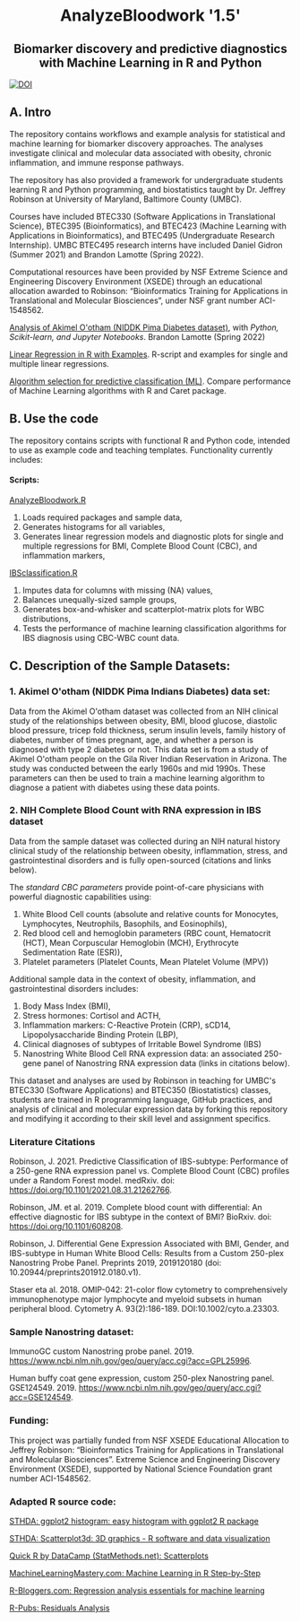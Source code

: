 <h1 align="center">
AnalyzeBloodwork '1.5'</h1>
<h2 align="center">
Biomarker discovery and predictive diagnostics with Machine Learning in R and Python</h2>

[![DOI](https://zenodo.org/badge/203414088.svg)](https://zenodo.org/badge/latestdoi/203414088)

## A. Intro
The repository contains workflows and example analysis for statistical and machine learning for biomarker discovery approaches.  The analyses investigate clinical and molecular data associated with obesity, chronic inflammation, and immune response pathways.

The repository has also provided a framework for undergraduate students learning R and Python programming, and biostatistics taught by Dr. Jeffrey Robinson at University of Maryland, Baltimore County (UMBC).  

Courses have included BTEC330 (Software Applications in Translational Science), BTEC395 (Bioinformatics), and BTEC423 (Machine Learning with Applications in Bioinformatics), and BTEC495 (Undergraduate Research Internship).  UMBC BTEC495 research interns have included Daniel Gidron (Summer 2021) and Brandon Lamotte (Spring 2022).

Computational resources have been provided by NSF Extreme Science and Engineering Discovery Environment (XSEDE) through an educational allocation awarded to Robinson: “Bioinformatics Training for Applications in Translational and Molecular Biosciences”, under NSF grant number ACI-1548562.  

[Analysis of Akimel O'otham (NIDDK Pima Diabetes dataset)](Content/Ookem_Diabetes.md), with *Python, Scikit-learn, and Jupyter Notebooks*.  Brandon Lamotte (Spring 2022)

[Linear Regression in R with Examples](Content/LinearRegressionR.md). R-script and examples for single and multiple linear regressions.

[Algorithm selection for predictive classification (ML)](Content/MLselection_CaretR.md). Compare performance of Machine Learning algorithms with R and Caret package.


## B. Use the code

The repository contains scripts with functional R and Python code, intended to use as example code and teaching templates.  Functionality currently includes:

#### Scripts: 
[AnalyzeBloodwork.R](scripts/AnalyzeBloodwork.R) 
1) Loads required packages and sample data,
2) Generates histograms for all variables, 
3) Generates linear regression models and diagnostic plots for single and multiple regressions for BMI, Complete Blood Count (CBC), and inflammation markers,  


[IBSclassification.R](scripts/IBSclassification.R)
1) Imputes data for columns with missing (NA) values, 
2) Balances unequally-sized sample groups, 
3) Generates box-and-whisker and scatterplot-matrix plots for WBC distributions,
4) Tests the performance of machine learning classification algorithms for IBS diagnosis using CBC-WBC count data.

## C. Description of the Sample Datasets:

### 1. Akimel O'otham (NIDDK Pima Indians Diabetes) data set:
Data from the Akimel O'otham dataset was collected from an NIH clinical study of the relationships between obesity, BMI, blood glucose, diastolic blood pressure, tricep fold thickness, serum insulin levels, family history of diabetes, number of times pregnant, age, and whether a person is diagnosed with type 2 diabetes or not. This data set is from a study of Akimel O'otham people on the Gila River Indian Reservation in Arizona. The study was conducted between the early 1960s and mid 1990s. These parameters can then be used to train a machine learning algorithm to diagnose a patient with diabetes using these data points.

### 2. NIH Complete Blood Count with RNA expression in IBS dataset

Data from the sample dataset was collected during an NIH natural history clinical study of the relationship between obesity, inflammation, stress, and gastrointestinal disorders and is fully open-sourced (citations and links below).  

The <em>standard CBC parameters</em> provide point-of-care physicians with powerful diagnostic capabilities using: 
1) White Blood Cell counts (absolute and relative counts for Monocytes, Lymphocytes, Neutrophils, Basophils, and Eosinophils), 
2) Red blood cell and hemoglobin parameters (RBC count, Hematocrit (HCT), Mean Corpuscular Hemoglobin (MCH), Erythrocyte Sedimentation Rate (ESR)), 
3) Platelet parameters (Platelet Counts, Mean Platelet Volume (MPV))

Additional sample data in the context of obesity, inflammation, and gastrointestinal disorders includes:
1) Body Mass Index (BMI), 
2) Stress hormones: Cortisol and ACTH,
3) Inflammation markers: C-Reactive Protein (CRP), sCD14, Lipopolysaccharide Binding Protein (LBP),
4) Clinical diagnoses of subtypes of Irritable Bowel Syndrome (IBS)
5) Nanostring White Blood Cell RNA expression data: an associated 250-gene panel of Nanostring RNA expression data (links in citations below).

This dataset and analyses are used by Robinson in teaching for UMBC's BTEC330 (Software Applications) and BTEC350 (Biostatistics) classes, students are trained in R programming language, GitHub practices, and analysis of clinical and molecular expression data by forking this repository and modifying it according to their skill level and assignment specifics.

### Literature Citations
Robinson, J. 2021. Predictive Classification of IBS-subtype: Performance of a 250-gene RNA expression panel vs. Complete Blood Count (CBC) profiles under a Random Forest model. medRxiv. doi: https://doi.org/10.1101/2021.08.31.21262766. 

Robinson, JM. et al. 2019. Complete blood count with differential: An effective diagnostic for IBS subtype in the context of BMI? BioRxiv. doi: https://doi.org/10.1101/608208.

Robinson, J. Differential Gene Expression Associated with BMI, Gender, and IBS-subtype in Human White Blood Cells: Results from a Custom 250-plex Nanostring Probe Panel. Preprints 2019, 2019120180 (doi: 10.20944/preprints201912.0180.v1).

Staser eta al. 2018. OMIP-042: 21-color flow cytometry to comprehensively immunophenotype major lymphocyte and myeloid subsets in human peripheral blood. Cytometry A. 93(2):186-189. DOI:10.1002/cyto.a.23303. 

### Sample Nanostring dataset: 
ImmunoGC custom Nanostring probe panel. 2019.  https://www.ncbi.nlm.nih.gov/geo/query/acc.cgi?acc=GPL25996. 

Human buffy coat gene expression, custom 250-plex Nanostring panel. GSE124549. 2019. https://www.ncbi.nlm.nih.gov/geo/query/acc.cgi?acc=GSE124549.  

### Funding:
This project was partially funded from NSF XSEDE Educational Allocation to Jeffrey Robinson:  “Bioinformatics Training for Applications in Translational and Molecular
Biosciences”. Extreme Science and Engineering Discovery Environment (XSEDE), supported by National Science
Foundation grant number ACI-1548562.

### Adapted R source code:
[STHDA: ggplot2 histogram: easy histogram with ggplot2 R package](http://www.sthda.com/english/articles/40-regression-analysis/167-simple-linear-regression-in-r/)

[STHDA: Scatterplot3d: 3D graphics - R software and data visualization](http://www.sthda.com/english/wiki/scatterplot3d-3d-graphics-r-software-and-data-visualization)

[Quick R by DataCamp (StatMethods.net): Scatterplots](https://www.statmethods.net/graphs/scatterplot.html)

[MachineLearningMastery.com: Machine Learning in R Step-by-Step](https://machinelearningmastery.com/machine-learning-in-r-step-by-step/)

[R-Bloggers.com: Regression analysis essentials for machine learning](https://www.r-bloggers.com/2018/03/regression-analysis-essentials-for-machine-learning/)

[R-Pubs: Residuals Analysis](https://rpubs.com/iabrady/residual-analysis)
